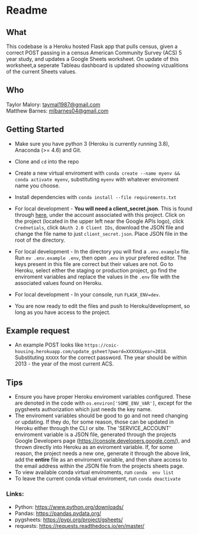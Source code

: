 # Readme

## What
This codebase is a Heroku hosted Flask app that pulls census, given a correct POST passing in a census American Community Survey (ACS) 5 year study, and updates a Google Sheets worksheet. On update  of this worksheet,a seperate Tableau dashboard is updated shoowing vizualitions of the current Sheets  values. 

## Who
Taylor Malory: taymal1987@gmail.com    
Matthew Barnes: mlbarnes04@gmail.com

## Getting Started
* Make sure you have python 3 (Heroku is currently running 3.8), Anaconda (>= 4.6) and Git.
* Clone and `cd` into the repo
* Create a new virtual enviroment with `conda create --name myenv && conda activate myenv`, substituting `myenv` with whatever enviroment name you choose.
* Install dependencies with `conda install --file requirements.txt`
* For local development - **You will need a client_secret.json**. This is found through [here](https://console.developers.google.com/), under the account associated with this project. Click on the project (located in the upper left near the Google APIs logo), click `Crednetials`, click `OAuth 2.0 Client IDs`,  download the JSON file and change the file name to just `client_secret.json`. Place JSON file in the root of the directory.
* For local development - In the directory you will find a  `.env.example` file. Run `mv .env.example .env`, then open `.env` in your prefered editor. The keys present in this file are correct but their values are not. Go to Heroku, select either the staging or production project, go find the enviroment variables and replace the values in the `.env` file with the associated values found on Heroku.
* For local development - In your console, run `FLASK_ENV=dev`.

* You are now ready to edit the files and push to Heroku/development, so long as you have access to the project.

## Example request
* An example POST looks like `https://coic-housing.herokuapp.com/update_gsheet?pword=XXXXX&year=2018`. Substituting `XXXXX` for the correct password. The year should be within 2013 - the year of the most current ACS.


## Tips
* Ensure you have proper Heroku enviroment variables configured. These are denoted in the code with `os.environ['SOME_ENV_VAR']`, except for the pygsheets authorization which just needs the key name. 
* The enviroment variables should be good to go and not need changing or updating. If they do, for some reason, those can be updated in Heroku either through the CLI or site. The 'SERVICE_ACCOUNT' enviroment variable is a JSON file, generated through the projects Google Developers page (https://console.developers.google.com/), and thrown directly into Heroku as an eviroment variable. If, for some reason, the project needs a new one, generate it through the above link, add the **entire** file as an enviroment variable, and then share access to the email address within the JSON file from the projects sheets page.
* To view available conda virtual enviroments, run `conda  env list`
* To leave the current conda virtual enviroment, run `conda deactivate`

### Links: 
* Python: https://www.python.org/downloads/
* Pandas: https://pandas.pydata.org/
* pygsheets: https://pypi.org/project/gsheets/
* requests: https://requests.readthedocs.io/en/master/
